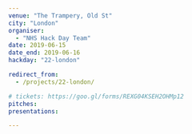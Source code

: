 ```yaml
---
venue: "The Trampery, Old St"
city: "London"
organiser:
  - "NHS Hack Day Team"
date: 2019-06-15
date_end: 2019-06-16
hackday: "22-london"

redirect_from:
  - /projects/22-london/

# tickets: https://goo.gl/forms/REXG04KSEH2OHMp12
pitches: 
presentations: 

---
```

